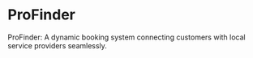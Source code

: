 # ProFinder
ProFinder: A dynamic booking system connecting customers with local service providers seamlessly.

